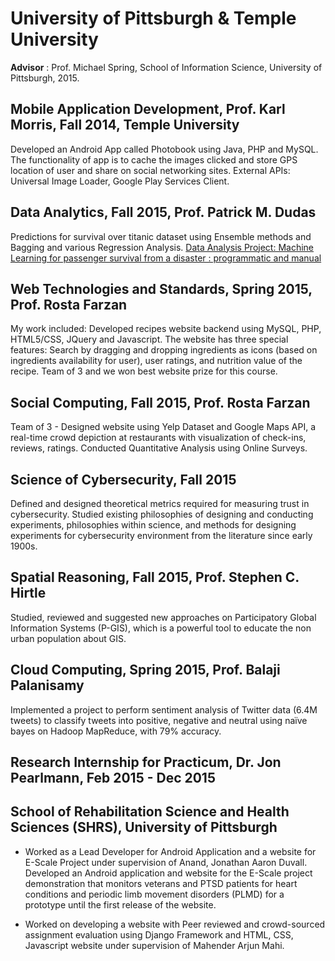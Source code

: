 # University of Pittsburgh & Temple University
**Advisor** : Prof. Michael Spring, School of Information Science, University of Pittsburgh, 2015.

## Mobile Application Development, Prof. Karl Morris, Fall 2014, Temple University

Developed an Android App called Photobook using Java, PHP and MySQL. The functionality of app is to cache the images clicked and store GPS location of user and share on social networking sites. External APIs: Universal Image Loader, Google Play Services Client.

## Data Analytics, Fall 2015, Prof. Patrick M. Dudas

Predictions for survival over titanic dataset using Ensemble methods and Bagging and various Regression Analysis.
<a href="https://www.slideshare.net/BharathKumar465/titanic-machine-learning-from-disaster"> Data Analysis Project: Machine Learning for passenger survival from a disaster : programmatic and manual </a>

## Web Technologies and Standards, Spring 2015, Prof. Rosta Farzan

My work included: Developed recipes website backend using MySQL, PHP, HTML5/CSS, JQuery and Javascript. The website has three special features: Search by dragging and dropping ingredients as icons (based on ingredients availability for user), user ratings, and nutrition value of the recipe. Team of 3 and we won best website prize for this course.

## Social Computing, Fall 2015, Prof. Rosta Farzan

Team of 3 - Designed website using Yelp Dataset and Google Maps API, a real-time crowd depiction at restaurants with visualization of check-ins, reviews, ratings. Conducted Quantitative Analysis using Online Surveys. 

## Science of Cybersecurity, Fall 2015

Defined and designed theoretical metrics required for measuring trust in cybersecurity. Studied existing philosophies of designing and conducting experiments, philosophies within science, and methods for designing experiments for cybersecurity environment from the literature since early 1900s.

## Spatial Reasoning, Fall 2015, Prof. Stephen C. Hirtle

Studied, reviewed and suggested new approaches on Participatory Global Information Systems (P-GIS), which is a powerful tool to educate the non urban population about GIS.

## Cloud Computing, Spring 2015, Prof. Balaji Palanisamy
Implemented a project to perform sentiment analysis of Twitter data (6.4M tweets) to classify tweets into positive, negative and neutral using naïve bayes on Hadoop MapReduce, with 79% accuracy.

## Research Internship for Practicum, Dr. Jon Pearlmann, Feb 2015 - Dec 2015 
## School of Rehabilitation Science and Health Sciences (SHRS), University of Pittsburgh

- Worked as a Lead Developer for Android Application and a website for E-Scale Project under supervision of Anand, Jonathan Aaron Duvall. Developed an Android application and website for the E-Scale project demonstration that monitors veterans and PTSD patients for heart conditions and periodic limb movement disorders (PLMD) for a prototype until the first release of the website.

- Worked on developing a website with Peer reviewed and crowd-sourced assignment evaluation using Django Framework and HTML, CSS, Javascript website under supervision of Mahender Arjun Mahi.